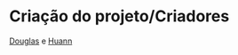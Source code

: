 # Criação do projeto/Criadores
[Douglas](https://github.com/douglas-front) e [Huann](https://github.com/HuannAnd)